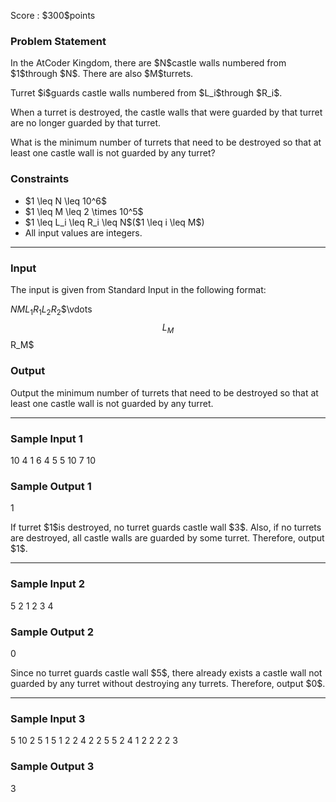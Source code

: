 
<div>

<span>

<span>

<p>
Score : $300$points
</p>

<div>

<section>

### **Problem Statement**

<p>
In the AtCoder Kingdom, there are $N$castle walls numbered from $1$through $N$. There are also $M$turrets.
</p>

<p>
Turret $i$guards castle walls numbered from $L_i$through $R_i$.
</p>

<p>
When a turret is destroyed, the castle walls that were guarded by that turret are no longer guarded by that turret.
</p>

<p>
What is the minimum number of turrets that need to be destroyed so that at least one castle wall is not guarded by any turret?
</p>

</section>

</div>

<div>

<section>

### **Constraints**

<ul>

<li>
$1 \leq N \leq 10^6$
</li>

<li>
$1 \leq M \leq 2 \times 10^5$
</li>

<li>
$1 \leq L_i \leq R_i \leq N$($1 \leq i \leq M$)
</li>

<li>
All input values are integers.
</li>

</ul>

</section>

</div>

---

<div>

<div>

<section>

### **Input**

<p>
The input is given from Standard Input in the following format:
</p>

<div>

$N$$M$$L_1$$R_1$$L_2$$R_2$$\vdots $$L_M$$R_M$
</div>

</section>

</div>

<div>

<section>

### **Output**

<p>
Output the minimum number of turrets that need to be destroyed so that at least one castle wall is not guarded by any turret.
</p>

</section>

</div>

</div>

---

<div>

<section>

### **Sample Input 1**

<div>

10 4
1 6
4 5
5 10
7 10

</div>

</section>

</div>

<div>

<section>

### **Sample Output 1**

<div>

1

</div>

<p>
If turret $1$is destroyed, no turret guards castle wall $3$.
Also, if no turrets are destroyed, all castle walls are guarded by some turret.
Therefore, output $1$.
</p>

</section>

</div>

---

<div>

<section>

### **Sample Input 2**

<div>

5 2
1 2
3 4

</div>

</section>

</div>

<div>

<section>

### **Sample Output 2**

<div>

0

</div>

<p>
Since no turret guards castle wall $5$, there already exists a castle wall not guarded by any turret without destroying any turrets. Therefore, output $0$.
</p>

</section>

</div>

---

<div>

<section>

### **Sample Input 3**

<div>

5 10
2 5
1 5
1 2
2 4
2 2
5 5
2 4
1 2
2 2
2 3

</div>

</section>

</div>

<div>

<section>

### **Sample Output 3**

<div>

3

</div>

</section>

</div>

</span>

</span>

</div>
